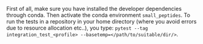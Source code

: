 
First of all, make sure you have installed the developer dependencies through conda.
Then activate the conda environment `small_peptides`.
To run the tests in a repository in your home directory (where you avoid errors due to resource allocation etc..), you type: `pytest --tag integration_test_<profile> --basetemp=</path/to/suitable/dir/>`.
